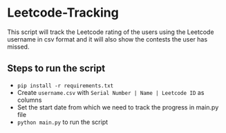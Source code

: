 # Leetcode-Tracking
This script will track the Leetcode rating of the users using the Leetcode username in csv format and it will also show the contests the user has missed.

## Steps to run the script
- `pip install -r requirements.txt`
- Create `username.csv` with `Serial Number | Name | Leetcode ID` as columns
- Set the start date from which we need to track the progress in main.py file
- `python main.py` to run the script
